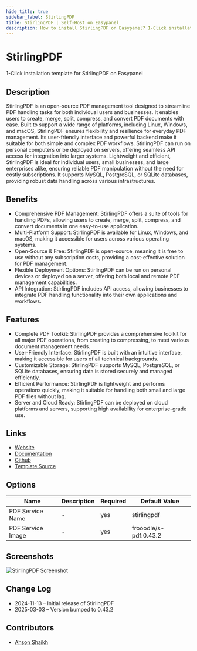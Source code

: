 ```yaml
---
hide_title: true
sidebar_label: StirlingPDF
title: StirlingPDF | Self-Host on Easypanel
description: How to install StirlingPDF on Easypanel? 1-Click installation template for StirlingPDF on Easypanel
---
```


<!-- generated -->

# StirlingPDF

1-Click installation template for StirlingPDF on Easypanel

## Description

StirlingPDF is an open-source PDF management tool designed to streamline PDF handling tasks for both individual users and businesses. It enables users to create, merge, split, compress, and convert PDF documents with ease. Built to support a wide range of platforms, including Linux, Windows, and macOS, StirlingPDF ensures flexibility and resilience for everyday PDF management. Its user-friendly interface and powerful backend make it suitable for both simple and complex PDF workflows. StirlingPDF can run on personal computers or be deployed on servers, offering seamless API access for integration into larger systems. Lightweight and efficient, StirlingPDF is ideal for individual users, small businesses, and large enterprises alike, ensuring reliable PDF manipulation without the need for costly subscriptions. It supports MySQL, PostgreSQL, or SQLite databases, providing robust data handling across various infrastructures.

## Benefits

- Comprehensive PDF Management: StirlingPDF offers a suite of tools for handling PDFs, allowing users to create, merge, split, compress, and convert documents in one easy-to-use application.
- Multi-Platform Support: StirlingPDF is available for Linux, Windows, and macOS, making it accessible for users across various operating systems.
- Open-Source & Free: StirlingPDF is open-source, meaning it is free to use without any subscription costs, providing a cost-effective solution for PDF management.
- Flexible Deployment Options: StirlingPDF can be run on personal devices or deployed on a server, offering both local and remote PDF management capabilities.
- API Integration: StirlingPDF includes API access, allowing businesses to integrate PDF handling functionality into their own applications and workflows.

## Features

- Complete PDF Toolkit: StirlingPDF provides a comprehensive toolkit for all major PDF operations, from creating to compressing, to meet various document management needs.
- User-Friendly Interface: StirlingPDF is built with an intuitive interface, making it accessible for users of all technical backgrounds.
- Customizable Storage: StirlingPDF supports MySQL, PostgreSQL, or SQLite databases, ensuring data is stored securely and managed efficiently.
- Efficient Performance: StirlingPDF is lightweight and performs operations quickly, making it suitable for handling both small and large PDF files without lag.
- Server and Cloud Ready: StirlingPDF can be deployed on cloud platforms and servers, supporting high availability for enterprise-grade use.

## Links

- [Website](https://stirlingpdf.io/)
- [Documentation](https://stirlingpdf.io/)
- [Github](https://github.com/Stirling-Tools/Stirling-PDF)
- [Template Source](https://github.com/easypanel-io/templates/tree/main/templates/stirlingpdf)

## Options

Name | Description | Required | Default Value
-|-|-|-
PDF Service Name | - | yes | stirlingpdf
PDF Service Image | - | yes | frooodle/s-pdf:0.43.2

## Screenshots

![StirlingPDF Screenshot](./assets/screenshot.png)

## Change Log

- 2024-11-13 – Initial release of StirlingPDF
- 2025-03-03 – Version bumped to 0.43.2

## Contributors

- [Ahson Shaikh](https://github.com/Ahson-Shaikh)
